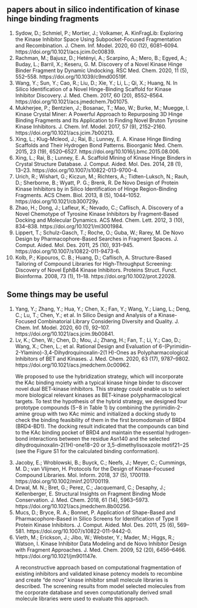 <h2>papers about in silico indentification of kinase hinge binding fragments</h2>
<ol>
   <li>Sydow, D.; Schmiel, P.; Mortier, J.; Volkamer, A. KinFragLib: Exploring the Kinase Inhibitor Space Using Subpocket-Focused Fragmentation and Recombination. J. Chem. Inf. Model. 2020, 60 (12), 6081–6094. https://doi.org/10.1021/acs.jcim.0c00839.</li>
   <li>Rachman, M.; Bajusz, D.; Hetényi, A.; Scarpino, A.; Mero, B.; Egyed, A.; Buday, L.; Barril, X.; Keseru, G. M. Discovery of a Novel Kinase Hinge Binder Fragment by Dynamic Undocking. RSC Med. Chem. 2020, 11 (5), 552–558. https://doi.org/10.1039/c9md00519f.</li>
   <li>Wang, Y.; Sun, Y.; Cao, R.; Liu, D.; Xie, Y.; Li, L.; Qi, X.; Huang, N. In Silico Identification of a Novel Hinge-Binding Scaffold for Kinase Inhibitor Discovery. J. Med. Chem. 2017, 60 (20), 8552–8564. https://doi.org/10.1021/acs.jmedchem.7b01075.</li>
   <li>Mukherjee, P.; Bentzien, J.; Bosanac, T.; Mao, W.; Burke, M.; Muegge, I. Kinase Crystal Miner: A Powerful Approach to Repurposing 3D Hinge Binding Fragments and Its Application to Finding Novel Bruton Tyrosine Kinase Inhibitors. J. Chem. Inf. Model. 2017, 57 (9), 2152–2160. https://doi.org/10.1021/acs.jcim.7b00213.</li>
   <li>Xing, L.; Klug-Mcleod, J.; Rai, B.; Lunney, E. A. Kinase Hinge Binding Scaffolds and Their Hydrogen Bond Patterns. Bioorganic Med. Chem. 2015, 23 (19), 6520–6527. https://doi.org/10.1016/j.bmc.2015.08.006.</li>
   <li>Xing, L.; Rai, B.; Lunney, E. A. Scaffold Mining of Kinase Hinge Binders in Crystal Structure Database. J. Comput. Aided. Mol. Des. 2014, 28 (1), 13–23. https://doi.org/10.1007/s10822-013-9700-4.</li>
   <li>Urich, R.; Wishart, G.; Kiczun, M.; Richters, A.; Tidten-Luksch, N.; Rauh, D.; Sherborne, B.; Wyatt, P. G.; Brenk, R. De Novo Design of Protein Kinase Inhibitors by in Silico Identification of Hinge Region-Binding Fragments. ACS Chem. Biol. 2013, 8 (5), 1044–1052. https://doi.org/10.1021/cb300729y.</li>
   <li>Zhao, H.; Dong, J.; Lafleur, K.; Nevado, C.; Caflisch, A. Discovery of a Novel Chemotype of Tyrosine Kinase Inhibitors by Fragment-Based Docking and Molecular Dynamics. ACS Med. Chem. Lett. 2012, 3 (10), 834–838. https://doi.org/10.1021/ml3001984.</li>
   <li>Lippert, T.; Schulz-Gasch, T.; Roche, O.; Guba, W.; Rarey, M. De Novo Design by Pharmacophore-Based Searches in Fragment Spaces. J. Comput. Aided. Mol. Des. 2011, 25 (10), 931–945. https://doi.org/10.1007/s10822-011-9473-6.</li>
   <li>Kolb, P.; Kipouros, C. B.; Huang, D.; Caflisch, A. Structure-Based Tailoring of Compound Libraries for High-Throughput Screening: Discovery of Novel EphB4 Kinase Inhibitors. Proteins Struct. Funct. Bioinforma. 2008, 73 (1), 11–18. https://doi.org/10.1002/prot.22028.</p>
   
</ol>

<h2>Some things may be useful</h2>

<ol>
   <li>Yang, Y.; Zhang, Y.; Hua, Y.; Chen, X.; Fan, Y.; Wang, Y.; Liang, L.; Deng, C.; Lu, T.; Chen, Y.; et al. In Silico Design and Analysis of a Kinase-Focused Combinatorial Library Considering Diversity and Quality. J. Chem. Inf. Model. 2020, 60 (1), 92–107. https://doi.org/10.1021/acs.jcim.9b00841.</li>
  <li>Lv, K.; Chen, W.; Chen, D.; Mou, J.; Zhang, H.; Fan, T.; Li, Y.; Cao, D.; Wang, X.; Chen, L.; et al. Rational Design and Evaluation of 6-(Pyrimidin-2-Ylamino)-3,4-Dihydroquinoxalin-2(1 H)-Ones as Polypharmacological Inhibitors of BET and Kinases. J. Med. Chem. 2020, 63 (17), 9787–9802. https://doi.org/10.1021/acs.jmedchem.0c00962.</li>
   <p>We proposed to use the hybridization strategy, which will incorporate the KAc binding moiety with a typical kinase hinge binder to discover novel dual BET-kinase inhibitors. This strategy could enable us to select more biological relevant kinases as BET-kinase polypharmacological targets. To test the hypothesis of the hybrid strategy, we designed four prototype compounds (5−8 in Table 1) by combining the pyrimidin-2-amine group with two KAc mimic and initialized a docking study to check the binding feasibility of them in the first bromodomain of BRD4
(BRD4-BD1). The docking result indicated that the compounds can bind to the KAc binding pocket of BRD4 and maintain the essential hydrogen-bond interactions between the residue Asn140 and the selected dihydroquinoxalin-2(1H)-one18−20 or 3,5-dimethylisoxazole motif21−25 (see the Figure
S1 for the calculated binding conformation).</p>
   <li> Jacoby, E.; Wroblowski, B.; Buyck, C.; Neefs, J.; Meyer, C.; Cummings, M. D.; van Vlijmen, H. Protocols for the Design of Kinase-Focused Compound Libraries. Mol. Inform. 2018, 37 (5), 1700119. https://doi.org/10.1002/minf.201700119.</li>
   <li>Drwal, M. N.; Bret, G.; Perez, C.; Jacquemard, C.; Desaphy, J.; Kellenberger, E. Structural Insights on Fragment Binding Mode Conservation. J. Med. Chem. 2018, 61 (14), 5963–5973. https://doi.org/10.1021/acs.jmedchem.8b00256.</li>
   <li>Mucs, D.; Bryce, R. A.; Bonnet, P. Application of Shape-Based and Pharmacophore-Based in Silico Screens for Identification of Type II Protein Kinase Inhibitors. J. Comput. Aided. Mol. Des. 2011, 25 (6), 569–581. https://doi.org/10.1007/s10822-011-9442-0.</li>
   <li>Vieth, M.; Erickson, J.; Jibo, W.; Webster, Y.; Mader, M.; Higgs, R.; Watson, I. Kinase Inhibitor Data Modeling and de Novo Inhibitor Design with Fragment Approaches. J. Med. Chem. 2009, 52 (20), 6456–6466. https://doi.org/10.1021/jm901147e.</li>
   <p>A reconstructive approach based on computational fragmentation of existing inhibitors and validated kinase potency models to recombine and create “de novo” kinase inhibitor small molecule libraries is described. The screening results from model selected molecules from the corporate database and seven computationally derived small molecule libraries were used to evaluate this approach. </p>
</ol>
